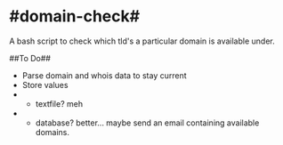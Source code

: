 #domain-check#
 ============

A bash script to check which tld's a particular domain is available under.

##To Do##

* Parse domain and whois data to stay current
* Store values
* * textfile? meh
* * database? better... maybe send an email containing available domains.